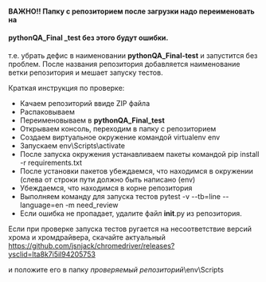 #### ВАЖНО!! Папку с репозиторием после загрузки надо переименовать на 
#### pythonQA_Final **_test** без этого будут ошибки.
 
т.е. убрать дефис в наименовании **pythonQA_Final-test** и запустится без проблем. 
После названия репозитория добавляется наименование ветки репозитория и мешает запуску тестов.


Краткая инструкция по проверке:

- Качаем репозиторий ввиде ZIP файла
- Распаковываем
- Переименовываем в **pythonQA_Final_test**
- Открываем консоль, переходим в папку с репозиторием
- Создаем виртуальное окружение командой virtualenv env
- Запускаем env\Scripts\activate
- После запуска окружения устанавливаем пакеты командой pip install -r requirements.txt
- После установки пакетов убеждаемся, что находимся в окружении (слева от строки пути должно быть написано (env)
- Убеждаемся, что находимся в корне репозитория
- Выполняем команду для запуска тестов pytest -v --tb=line --language=en -m need_review
- Если ошибка не пропадает, удалите файл __init__.py из репозитория.


Если при проверке запуска тестов ругается на несоответствие версий хрома и хромдрайвера, скачайте актуальный
https://github.com/jsnjack/chromedriver/releases?ysclid=lta8k7i5il94205753

и положите его в папку *проверяемый репозиторий*\env\Scripts 

